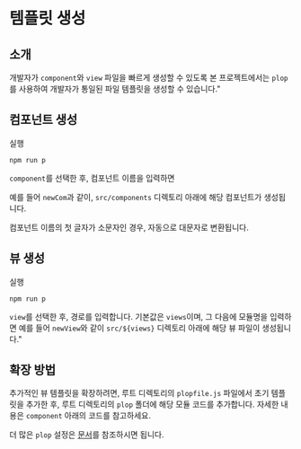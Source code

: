 # 템플릿 생성

## 소개

개발자가 `component`와 `view` 파일을 빠르게 생성할 수 있도록 본 프로젝트에서는 `plop`를 사용하여 개발자가 통일된 파일 템플릿을 생성할 수 있습니다."

## 컴포넌트 생성

실행

```shell
npm run p
```
`component`를 선택한 후, 컴포넌트 이름을 입력하면

 예를 들어 `newCom`과 같이, `src/components` 디렉토리 아래에 해당 컴포넌트가 생성됩니다.

컴포넌트 이름의 첫 글자가 소문자인 경우, 자동으로 대문자로 변환됩니다.

## 뷰 생성

실행

```shell
npm run p
```
`view`를 선택한 후, 경로를 입력합니다. 기본값은 `views`이며, 그 다음에 모듈명을 입력하면 예를 들어 `newView`와 같이 `src/${views}` 디렉토리 아래에 해당 뷰 파일이 생성됩니다."

## 확장 방법

추가적인 뷰 템플릿을 확장하려면, 루트 디렉토리의 `plopfile.js` 파일에서 초기 템플릿을 추가한 후, 루트 디렉토리의 `plop` 폴더에 해당 모듈 코드를 추가합니다. 자세한 내용은 `component` 아래의 코드를 참고하세요.

더 많은 `plop` 설정은 [문서](https://plopjs.com/documentation/)를 참조하시면 됩니다.
